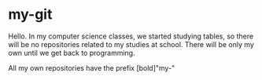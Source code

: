 # my-git

Hello. In my computer science classes, we started studying tables, so there will be no repositories related to my studies at school. There will be only my own until we get back to programming.

All my own repositories have the prefix [bold]"my-"
